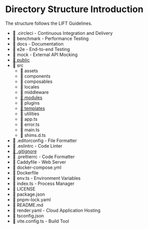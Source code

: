 # Directory Structure Introduction

The structure follows the LIFT Guidelines.

- :open_file_folder: .circleci - Continuous Integration and Delivery
- :open_file_folder: benchmark - Performance Testing
- :open_file_folder: docs - Documentation
- :open_file_folder: e2e - End-to-end Testing
- :open_file_folder: mock - External API Mocking
- [:open_file_folder: public](./public.md)
- :open_file_folder: src
  - :open_file_folder: assets
  - :open_file_folder: components
  - :open_file_folder: composables
  - :open_file_folder: locales
  - :open_file_folder: middleware
  - [:open_file_folder: modules](./modules.md)
  - :open_file_folder: plugins
  - [:open_file_folder: templates](./templates.md)
  - :open_file_folder: utilities
  - :page_facing_up: app.ts
  - :page_facing_up: error.ts
  - :page_facing_up: main.ts
  - :page_facing_up: shims.d.ts
- :page_facing_up: .editorconfig - File Formatter
- :page_facing_up: .eslintrc - Code Linter
- [:page_facing_up: .gitignore](./gitignore.md)
- :page_facing_up: .prettierrc - Code Formatter
- :page_facing_up: Caddyfile - Web Server
- :page_facing_up: docker-compose.yml
- :page_facing_up: Dockerfile
- :page_facing_up: env.ts - Environment Variables
- :page_facing_up: index.ts - Process Manager
- :page_facing_up: LICENSE
- :page_facing_up: package.json
- :page_facing_up: pnpm-lock.yaml
- :page_facing_up: README.md
- :page_facing_up: render.yaml - Cloud Application Hosting
- :page_facing_up: tsconfig.json
- :page_facing_up: vite.config.ts - Build Tool

